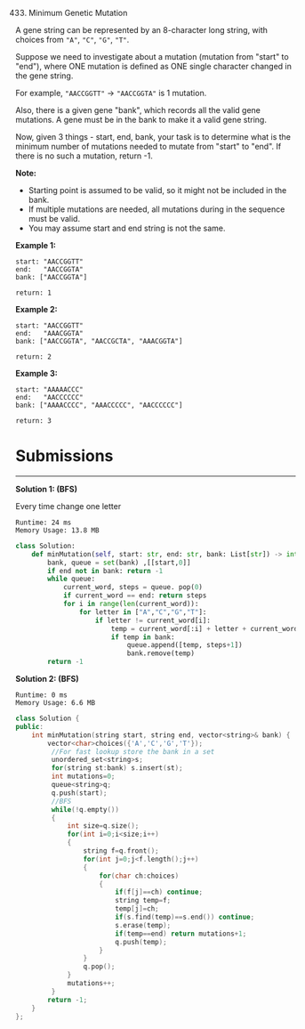 433. Minimum Genetic Mutation

A gene string can be represented by an 8-character long string, with choices from `"A"`, `"C"`, `"G"`, `"T"`.

Suppose we need to investigate about a mutation (mutation from "start" to "end"), where ONE mutation is defined as ONE single character changed in the gene string.

For example, `"AACCGGTT"` -> `"AACCGGTA"` is 1 mutation.

Also, there is a given gene "bank", which records all the valid gene mutations. A gene must be in the bank to make it a valid gene string.

Now, given 3 things - start, end, bank, your task is to determine what is the minimum number of mutations needed to mutate from "start" to "end". If there is no such a mutation, return -1.

**Note:**

* Starting point is assumed to be valid, so it might not be included in the bank.
* If multiple mutations are needed, all mutations during in the sequence must be valid.
* You may assume start and end string is not the same.
 

**Example 1:**
```
start: "AACCGGTT"
end:   "AACCGGTA"
bank: ["AACCGGTA"]

return: 1
```

**Example 2:**
```
start: "AACCGGTT"
end:   "AAACGGTA"
bank: ["AACCGGTA", "AACCGCTA", "AAACGGTA"]

return: 2
```

**Example 3:**
```
start: "AAAAACCC"
end:   "AACCCCCC"
bank: ["AAAACCCC", "AAACCCCC", "AACCCCCC"]

return: 3
```

# Submissions
---
**Solution 1: (BFS)**

Every time change one letter

```
Runtime: 24 ms
Memory Usage: 13.8 MB
```
```python
class Solution:
    def minMutation(self, start: str, end: str, bank: List[str]) -> int:
        bank, queue = set(bank) ,[[start,0]]
        if end not in bank: return -1
        while queue:
            current_word, steps = queue. pop(0)
            if current_word == end: return steps
            for i in range(len(current_word)):
                for letter in ["A","C","G","T"]:
                    if letter != current_word[i]:
                        temp = current_word[:i] + letter + current_word[i+1:]
                        if temp in bank:
                            queue.append([temp, steps+1])
                            bank.remove(temp)
        return -1
```

**Solution 2: (BFS)**
```
Runtime: 0 ms
Memory Usage: 6.6 MB
```
```c++
class Solution {
public:
    int minMutation(string start, string end, vector<string>& bank) {
        vector<char>choices({'A','C','G','T'});
         //For fast lookup store the bank in a set
         unordered_set<string>s;
         for(string st:bank) s.insert(st);
         int mutations=0;
         queue<string>q;
         q.push(start);
         //BFS
         while(!q.empty())
         {
             int size=q.size();
             for(int i=0;i<size;i++)
             {
                 string f=q.front();
                 for(int j=0;j<f.length();j++)
                 {
                     for(char ch:choices)
                     {
                         if(f[j]==ch) continue;
                         string temp=f;
                         temp[j]=ch;
                         if(s.find(temp)==s.end()) continue;
                         s.erase(temp);
                         if(temp==end) return mutations+1;
                         q.push(temp);
                     }
                 }
                 q.pop();
             }
             mutations++;
         }
        return -1;  
    }
};
```